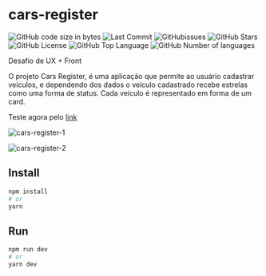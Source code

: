 # cars-register

![GitHub code size in bytes](https://img.shields.io/github/languages/code-size/jpss14/cars-register)
![Last Commit](https://img.shields.io/github/last-commit/jpss14/cars-register)
![GitHubissues](https://img.shields.io/github/issues/jpss14/cars-register)
![GitHub Stars](https://img.shields.io/github/stars/jpss14/cars-register)
![GitHub License](https://img.shields.io/github/license/jpss14/cars-register)
![GitHub Top Language](https://img.shields.io/github/languages/top/jpss14/cars-register)
![GitHub Number of languages](https://img.shields.io/github/languages/count/JPSS14/cars-register)

Desafio de UX + Front

O projeto Cars Register, é uma aplicação que permite ao usuário cadastrar veículos, e dependendo dos dados o veículo cadastrado recebe estrelas como uma forma de status. Cada veículo é representado em forma de um card.

Teste agora pelo [link](https://cars-register.vercel.app/)

![cars-register-1](https://github.com/JPSS14/cars-register/assets/40327303/b5e86e65-9760-46da-b2b7-f28a8fb19f44)

![cars-register-2](https://github.com/JPSS14/cars-register/assets/40327303/befe1347-60b2-4ff9-8144-96a4da138783)

## Install

```bash
npm install
# or
yarn
```

## Run

```bash
npm run dev
# or
yarn dev
```
